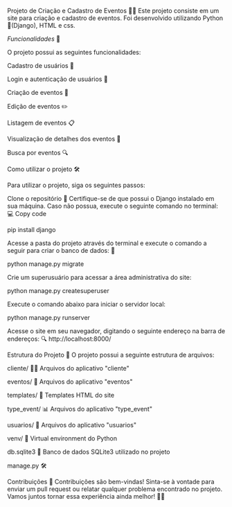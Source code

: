 Projeto de Criação e Cadastro de Eventos 🎉📅
Este projeto consiste em um site para criação e cadastro de eventos. Foi desenvolvido utilizando  Python 🐍(Django), HTML e css.

_Funcionalidades_ 🚀

O projeto possui as seguintes funcionalidades:

Cadastro de usuários 👤

Login e autenticação de usuários 🔐

Criação de eventos 📝

Edição de eventos ✏️

Listagem de eventos 📋

Visualização de detalhes dos eventos 🤔

Busca por eventos 🔍

Como utilizar o projeto 🛠️

Para utilizar o projeto, siga os seguintes passos:

Clone o repositório 📂
Certifique-se de que possui o Django instalado em sua máquina. Caso não possua, execute o seguinte comando no terminal: 💻
Copy code

pip install django

Acesse a pasta do projeto através do terminal e execute o comando a seguir para criar o banco de dados: 💾

python manage.py migrate

Crie um superusuário para acessar a área administrativa do site: 

python manage.py createsuperuser

Execute o comando abaixo para iniciar o servidor local: 

python manage.py runserver

Acesse o site em seu navegador, digitando o seguinte endereço na barra de endereços: 🔍
http://localhost:8000/

Estrutura do Projeto 📁
O projeto possui a seguinte estrutura de arquivos:

cliente/ 🧑‍💼
Arquivos do aplicativo "cliente"

eventos/ 📅
Arquivos do aplicativo "eventos"

templates/ 📝
Templates HTML do site

type_event/ 📊
Arquivos do aplicativo "type_event"

usuarios/ 👤
Arquivos do aplicativo "usuarios"

venv/ 🐍
Virtual environment do Python

db.sqlite3 💾
Banco de dados SQLite3 utilizado no projeto

manage.py 🛠️



Contribuições 🤝
Contribuições são bem-vindas! Sinta-se à vontade para enviar um pull request ou relatar qualquer problema encontrado no projeto. Vamos juntos tornar essa experiência ainda melhor! 🤜🤛
